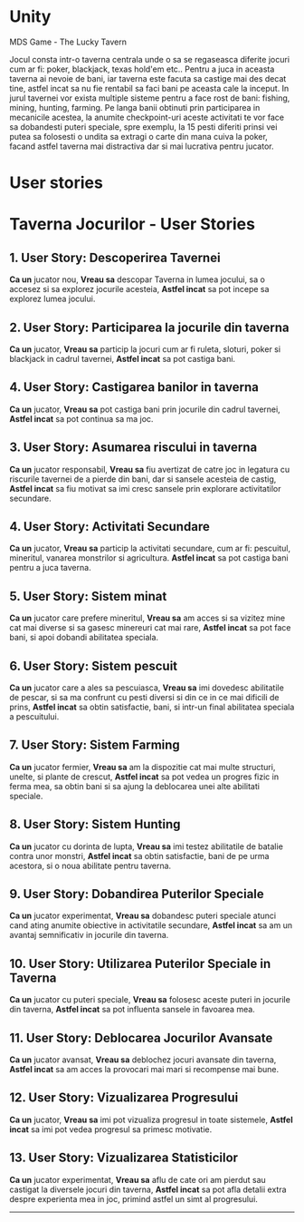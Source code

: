 # Unity
MDS Game - The Lucky Tavern

Jocul consta intr-o taverna centrala unde o sa se regaseasca diferite jocuri cum ar fi: poker, blackjack, texas hold'em etc.. Pentru a juca in aceasta taverna ai nevoie de bani, iar taverna este facuta sa castige mai des decat tine, astfel incat sa nu fie rentabil sa faci bani pe aceasta cale la inceput.
In jurul tavernei vor exista multiple sisteme pentru a face rost de bani: fishing, mining, hunting, farming. Pe langa banii obtinuti prin participarea in mecanicile acestea, la anumite checkpoint-uri aceste activitati te vor face sa dobandesti puteri speciale, spre exemplu, la 15 pesti diferiti prinsi vei putea sa folosesti o undita sa extragi o carte din mana cuiva la poker, facand astfel taverna mai distractiva dar si mai lucrativa pentru jucator.


# User stories

# Taverna Jocurilor - User Stories

## 1. User Story: Descoperirea Tavernei
**Ca un** jucator nou,
**Vreau sa** descopar Taverna in lumea jocului, sa o accesez si sa explorez jocurile acesteia,
**Astfel incat** sa pot incepe sa explorez lumea jocului.

## 2. User Story: Participarea la jocurile din taverna
**Ca un** jucator,
**Vreau sa** particip la jocuri cum ar fi ruleta, sloturi, poker si blackjack in cadrul tavernei,
**Astfel incat** sa pot castiga bani.

## 4. User Story: Castigarea banilor in taverna
**Ca un** jucator,
**Vreau sa** pot castiga bani prin jocurile din cadrul tavernei,
**Astfel incat** sa pot continua sa ma joc.

## 3. User Story: Asumarea riscului in taverna
**Ca un** jucator responsabil,
**Vreau sa** fiu avertizat de catre joc in legatura cu riscurile tavernei de a pierde din bani,  dar si sansele acesteia de castig,
**Astfel incat** sa fiu motivat sa imi cresc sansele prin explorare activitatilor secundare.

## 4. User Story: Activitati Secundare
**Ca un** jucator,
**Vreau sa** particip la activitati secundare, cum ar fi: pescuitul, mineritul, vanarea monstrilor si agricultura.
**Astfel incat** sa pot castiga bani pentru a juca taverna.

## 5. User Story: Sistem minat
**Ca un** jucator care prefere mineritul,
**Vreau sa** am acces si sa vizitez mine cat mai diverse si sa gasesc minereuri cat mai rare,
**Astfel incat** sa pot face bani, si apoi dobandi abilitatea speciala.

## 6. User Story: Sistem pescuit
**Ca un** jucator care a ales sa pescuiasca,
**Vreau sa** imi dovedesc abilitatile de pescar, si sa ma confrunt cu pesti diversi si din ce in ce mai dificili de prins,
**Astfel incat** sa obtin satisfactie, bani, si intr-un final abilitatea speciala a pescuitului.

## 7. User Story: Sistem Farming
**Ca un** jucator fermier,
**Vreau sa** am la dispozitie cat mai multe structuri, unelte, si plante de crescut,
**Astfel incat** sa pot vedea un progres fizic in ferma mea, sa obtin bani si sa ajung la deblocarea unei alte abilitati speciale.

## 8. User Story: Sistem Hunting
**Ca un** jucator cu dorinta de lupta,
**Vreau sa** imi testez abilitatile de batalie contra unor monstri,
**Astfel incat** sa obtin satisfactie, bani de pe urma acestora, si o noua abilitate pentru taverna.


## 9. User Story: Dobandirea Puterilor Speciale
**Ca un** jucator experimentat,
**Vreau sa** dobandesc puteri speciale atunci cand ating anumite obiective in activitatile secundare,
**Astfel incat** sa am un avantaj semnificativ in jocurile din taverna.

## 10. User Story: Utilizarea Puterilor Speciale in Taverna
**Ca un** jucator cu puteri speciale,
**Vreau sa** folosesc aceste puteri in jocurile din taverna,
**Astfel incat** sa pot influenta sansele in favoarea mea.

## 11. User Story: Deblocarea Jocurilor Avansate
**Ca un** jucator avansat,
**Vreau sa** deblochez jocuri avansate din taverna,
**Astfel incat** sa am acces la provocari mai mari si recompense mai bune.

## 12. User Story: Vizualizarea Progresului
**Ca un** jucator,
**Vreau sa** imi pot vizualiza progresul in toate sistemele,
**Astfel incat** sa imi pot vedea progresul sa primesc motivatie.

## 13. User Story: Vizualizarea Statisticilor
**Ca un** jucator experimentat,
**Vreau sa** aflu de cate ori am pierdut sau castigat la diversele jocuri din taverna,
**Astfel incat** sa pot afla detalii extra despre experienta mea in joc, primind astfel un simt al progresului.


---

